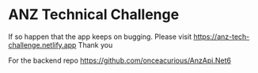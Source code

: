 # ANZ Technical Challenge
If so happen that the app keeps on bugging. Please visit https://anz-tech-challenge.netlify.app
Thank you

For the backend repo https://github.com/onceacurious/AnzApi.Net6
